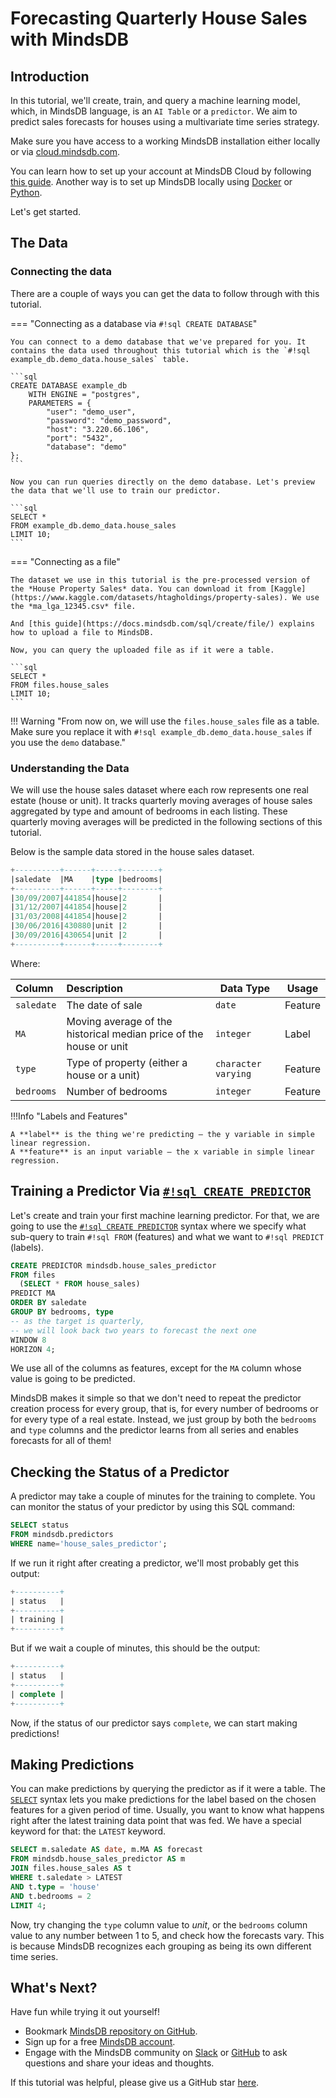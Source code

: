 # Forecasting Quarterly House Sales with MindsDB

## Introduction

In this tutorial, we'll create, train, and query a machine learning model, which, in MindsDB language, is an `AI Table` or a `predictor`. We aim to predict sales forecasts for houses using a multivariate time series strategy.

Make sure you have access to a working MindsDB installation either locally or via [cloud.mindsdb.com](https://cloud.mindsdb.com/).

You can learn how to set up your account at MindsDB Cloud by following [this guide](https://docs.mindsdb.com/setup/cloud/). Another way is to set up MindsDB locally using [Docker](https://docs.mindsdb.com/setup/self-hosted/docker/) or [Python](https://docs.mindsdb.com/setup/self-hosted/pip/source/).

Let's get started.

## The Data

### Connecting the data

There are a couple of ways you can get the data to follow through with this tutorial.

=== "Connecting as a database via `#!sql CREATE DATABASE`"

    You can connect to a demo database that we've prepared for you. It contains the data used throughout this tutorial which is the `#!sql example_db.demo_data.house_sales` table.

    ```sql
    CREATE DATABASE example_db
        WITH ENGINE = "postgres",
        PARAMETERS = {
            "user": "demo_user",
            "password": "demo_password",
            "host": "3.220.66.106",
            "port": "5432",
            "database": "demo"
    };
    ```

    Now you can run queries directly on the demo database. Let's preview the data that we'll use to train our predictor.

    ```sql
    SELECT * 
    FROM example_db.demo_data.house_sales 
    LIMIT 10;
    ```

=== "Connecting as a file"

    The dataset we use in this tutorial is the pre-processed version of the *House Property Sales* data. You can download it from [Kaggle](https://www.kaggle.com/datasets/htagholdings/property-sales). We use the *ma_lga_12345.csv* file.

    And [this guide](https://docs.mindsdb.com/sql/create/file/) explains how to upload a file to MindsDB.

    Now, you can query the uploaded file as if it were a table.

    ```sql
    SELECT *
    FROM files.house_sales
    LIMIT 10;
    ```

!!! Warning "From now on, we will use the `files.house_sales` file as a table. Make sure you replace it with `#!sql example_db.demo_data.house_sales` if you use the `demo` database."

### Understanding the Data

We will use the house sales dataset where each row represents one real estate (house or unit). It tracks quarterly moving averages of house sales aggregated by type and amount of bedrooms in each listing. These quarterly moving averages will be predicted in the following sections of this tutorial.

Below is the sample data stored in the house sales dataset.

```sql
+----------+------+-----+--------+
|saledate  |MA    |type |bedrooms|
+----------+------+-----+--------+
|30/09/2007|441854|house|2       |
|31/12/2007|441854|house|2       |
|31/03/2008|441854|house|2       |
|30/06/2016|430880|unit |2       |
|30/09/2016|430654|unit |2       |
+----------+------+-----+--------+
```

Where:

| Column                | Description                                                                                  | Data Type           | Usage   |
| :-------------------- | :------------------------------------------------------------------------------------------- | ------------------- | ------- |
| `saledate`            | The date of sale                                                                             | `date`              | Feature |
| `MA`                  | Moving average of the historical median price of the house or unit                           | `integer`           | Label   |
| `type`                | Type of property (either a house or a unit)                                                  | `character varying` | Feature |
| `bedrooms`            | Number of bedrooms                                                                           | `integer`           | Feature |

!!!Info "Labels and Features"

    A **label** is the thing we're predicting — the y variable in simple linear regression.
    A **feature** is an input variable — the x variable in simple linear regression.

## Training a Predictor Via [`#!sql CREATE PREDICTOR`](/sql/create/predictor)

Let's create and train your first machine learning predictor. For that, we are going to use the [`#!sql CREATE PREDICTOR`](/sql/create/predictor) syntax where we specify what sub-query to train `#!sql FROM` (features) and what we want to `#!sql PREDICT` (labels).

```sql
CREATE PREDICTOR mindsdb.house_sales_predictor
FROM files
  (SELECT * FROM house_sales)
PREDICT MA
ORDER BY saledate
GROUP BY bedrooms, type
-- as the target is quarterly,
-- we will look back two years to forecast the next one
WINDOW 8
HORIZON 4;
```

We use all of the columns as features, except for the `MA` column whose value is going to be predicted.

MindsDB makes it simple so that we don't need to repeat the predictor creation process for every group, that is, for every number of bedrooms or for every type of a real estate. Instead, we just group by both the `bedrooms` and `type` columns and the predictor learns from all series and enables forecasts for all of them!

## Checking the Status of a Predictor

A predictor may take a couple of minutes for the training to complete. You can monitor the status of your predictor by using this SQL command:

```sql
SELECT status
FROM mindsdb.predictors
WHERE name='house_sales_predictor';
```

If we run it right after creating a predictor, we'll most probably get this output:

```sql
+----------+
| status   |
+----------+
| training |
+----------+
```

But if we wait a couple of minutes, this should be the output:

```sql
+----------+
| status   |
+----------+
| complete |
+----------+
```

Now, if the status of our predictor says `complete`, we can start making predictions!

## Making Predictions

You can make predictions by querying the predictor as if it were a table. The [`SELECT`](/sql/api/select/) syntax lets you make predictions for the label based on the chosen features for a given period of time. Usually, you want to know what happens right after the latest training data point that was fed. We have a special keyword for that: the `LATEST` keyword.

```sql
SELECT m.saledate AS date, m.MA AS forecast
FROM mindsdb.house_sales_predictor AS m 
JOIN files.house_sales AS t
WHERE t.saledate > LATEST 
AND t.type = 'house' 
AND t.bedrooms = 2
LIMIT 4;
```

Now, try changing the `type` column value to *unit*, or the `bedrooms` column value to any number between 1 to 5, and check how the forecasts vary. This is because MindsDB recognizes each grouping as being its own different time series.

## What's Next?

Have fun while trying it out yourself!

* Bookmark [MindsDB repository on GitHub](https://github.com/mindsdb/mindsdb).
* Sign up for a free [MindsDB account](https://cloud.mindsdb.com/register).
* Engage with the MindsDB community on [Slack](https://mindsdb.com/joincommunity) or [GitHub](https://github.com/mindsdb/mindsdb/discussions) to ask questions and share your ideas and thoughts.

If this tutorial was helpful, please give us a GitHub star [here](https://github.com/mindsdb/mindsdb).
